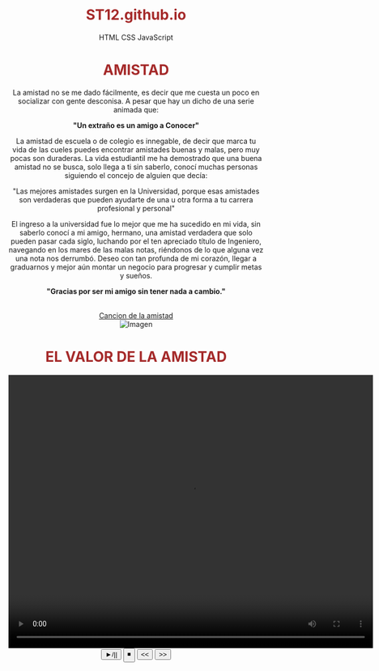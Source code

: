 # ST12.github.io
HTML CSS JavaScript 
<!DOCTYPE html>
<html lang="en" xmlns="http://www.w3.org/1999/html" xmlns="http://www.w3.org/1999/html">
<head>
    <meta charset="UTF-8">
    <title>WELCOME TO MY FIRD PAGE</title>
    <link rel="stylesheet" href="Style.css">
    <script src="main.js"> </script>
    <style>
        h1{
            color:brown;
        }
    </style>
</head>

<p>
    <h1 style="text-align:center"><strong>AMISTAD</strong></h1>
    <p class="text-blanco">La amistad no se me dado fácilmente, es decir que me cuesta
        un poco en socializar con gente desconisa. A pesar que hay
        un dicho de una serie animada que:
    </p>
    <p class="text-white"><strong>"Un extraño es un amigo a Conocer"</strong></p>
    <p class="text-blanco">La amistad de escuela o de colegio es innegable, de decir que marca tu vida
        de las cueles puedes encontrar amistades buenas y malas, pero muy pocas son duraderas.
        La vida estudiantil me ha demostrado que una buena amistad no se busca, solo llega a ti
        sin saberlo, conocí muchas personas siguiendo el concejo de alguien que decía:
    </p>
    <p class="text-white" style="text-align: center">
        <storng>"Las mejores amistades surgen en la Universidad, porque esas amistades son verdaderas
     que pueden ayudarte de una u otra forma a tu carrera profesional y personal" </storng>
    </p>
    <p></p>
    <p class="text-blanco">El ingreso a la universidad fue lo mejor que me ha sucedido en mi vida,
        sin saberlo conocí a mi amigo, hermano, una amistad verdadera que solo pueden pasar cada siglo,
        luchando por el ten apreciado título de Ingeniero, navegando en los mares de las malas
        notas, riéndonos de lo que alguna vez una nota nos derrumbó. Deseo con tan profunda de mi corazón,
        llegar a graduarnos y mejor aún montar un negocio para progresar y cumplir metas y sueños.
    </p>
    <p class="text-white" style="text-align: center"><strong>"Gracias por ser mi amigo sin tener nada a cambio."</strong></p>
    <br>
    <a href="https://www.youtube.com/watch?v=P2rUuv1EQhQ" >
        Cancion de la amistad
    </a>

</div>
</body>
<body>
<div style="text-align:center">
    <img src="https://i.pinimg.com/originals/ea/3f/6c/ea3f6cad9e31fa46cb1fc350e0076a28.gif" alt="Imagen">
</div>
<body style="text-align:center">
    <h1 style="text-align:center">EL VALOR DE LA AMISTAD</h1>
    <video  width="720" height="540" id="video_1">
        <source  src="EL VALOR DEL COMPAÑERISMO.mp4" type="video/mp4">
        <source src="EL VALOR DEL COMPAÑERISMO.webm" type="vdeo/webm">
    </video>
    <div>
        <button onclick="playPause()">&#9658;/||</button>
        <button onclick="stop()">&#9726;</button>
        <button onclick="skip(-10)">&lt;&lt;</button>
        <button onclick="skip(10)">&gt;&gt;</button>
    </div>
    <script>
        var video= document.getElementById("video_1")
        function playPause(){
            if(video.paused)
             video.play();
            else
             video.pause();
        }
        function stop(){
            video.pause();
            video.currentTime = 0
        }
        function skip(value){
            video.currentTime += value
        }

    </script>
</body>
</body>
</html>
